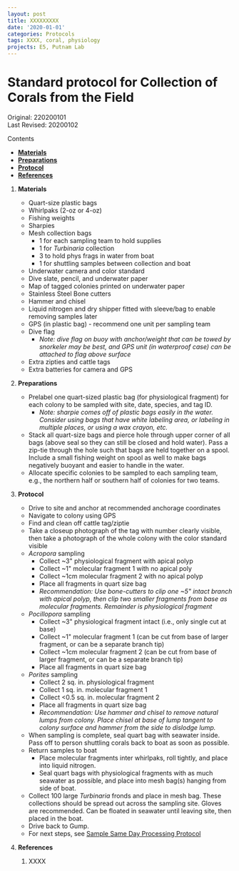 ```yaml
---
layout: post
title: XXXXXXXXX
date: '2020-01-01'
categories: Protocols
tags: XXXX, coral, physiology
projects: E5, Putnam Lab
---
```


# Standard protocol for Collection of Corals from the Field 

Original: 220200101   
Last Revised: 20200102  

Contents  
- [**Materials**](#Materials)  
- [**Preparations**](#Preparations)    
- [**Protocol**](#Protocol)  
- [**References**](#References)  
 
1. <a name="Materials"></a> **Materials**
    - Quart-size plastic bags
    - Whirlpaks (2-oz or 4-oz)
    - Fishing weights
    - Sharpies
    - Mesh collection bags
		- 1 for each sampling team to hold supplies
		- 1 for *Turbinaria* collection
		- 3 to hold phys frags in water from boat
		- 1 for shuttling samples between collection and boat
    - Underwater camera and color standard
    - Dive slate, pencil, and underwater paper
    - Map of tagged colonies printed on underwater paper
    - Stainless Steel Bone cutters
    - Hammer and chisel
    - Liquid nitrogen and dry shipper fitted with sleeve/bag to enable removing samples later
    - GPS (in plastic bag) - recommend one unit per sampling team
    - Dive flag
		- *Note: dive flag on buoy with anchor/weight that can be towed by snorkeler may be best, and GPS unit (in waterproof case) can be attached to flag above surface*
    - Extra zipties and cattle tags
    - Extra batteries for camera and GPS
    
2. <a name="Preparations"></a> **Preparations**
    - Prelabel one quart-sized plastic bag (for physiological fragment) for each colony to be sampled with site, date, species, and tag ID.
	    - *Note: sharpie comes off of plastic bags easily in the water. Consider using bags that have white labeling area, or labeling in multiple places, or using a wax crayon, etc.*
    - Stack all quart-size bags and pierce hole through upper corner of all bags (above seal so they can still be closed and hold water). Pass a zip-tie through the hole such that bags are held together on a spool. Include a small fishing weight on spool as well to make bags negatively buoyant and easier to handle in the water.
    - Allocate specific colonies to be sampled to each sampling team, e.g., the northern half or southern half of colonies for two teams.

    
    
2. <a name="Protocol"></a> **Protocol**
	- Drive to site and anchor at recommended anchorage coordinates
	- Navigate to colony using GPS
	- Find and clean off cattle tag/ziptie
	- Take a closeup photograph of the tag with number clearly visible, then take a photograph of the whole colony with the color standard visible
	- *Acropora* sampling
		- Collect ~3" physiological fragment with apical polyp
		- Collect ~1" molecular fragment 1 with no apical poly
		- Collect ~1cm molecular fragment 2 with no apical polyp
		- Place all fragments in quart size bag
		- *Recommendation: Use bone-cutters to clip one ~5" intact branch with apical polyp, then clip two smaller fragments from base as molecular fragments. Remainder is physiological fragment*
	- *Pocillopora* sampling
		- Collect ~3" physiological fragment intact (i.e., only single cut at base)
		- Collect ~1" molecular fragment 1 (can be cut from base of larger fragment, or can be a separate branch tip)
		- Collect ~1cm molecular fragment 2 (can be cut from base of larger fragment, or can be a separate branch tip)
		- 	Place all fragments in quart size bag
	- *Porites* sampling
		- Collect 2 sq. in. physiological fragment
		- Collect 1 sq. in. molecular fragment 1
		- Collect <0.5 sq. in. molecular fragment 2
		- 	Place all fragments in quart size bag
		- *Recommendation: Use hammer and chisel to remove natural lumps from colony. Place chisel at base of lump tangent to colony surface and hammer from the side to dislodge lump.*
	- When sampling is complete, seal quart bag with seawater inside. Pass off to person shuttling corals back to boat as soon as possible.
	- Return samples to boat
		- Place molecular fragments inter whirlpaks, roll tightly, and place into liquid nitrogen.
		- Seal quart bags with physiological fragments with as much seawater as possible, and place into mesh bag(s) hanging from side of boat.
	- Collect 100 large *Turbinaria* fronds and place in mesh bag. These collections should be spread out across the sampling site. Gloves are recommended. Can be floated in seawater until leaving site, then placed in the boat.
	- Drive back to Gump.
	- For next steps, see [Sample Same Day Processing Protocol](https://github.com/urol-e5/protocols/blob/master/2020-01-01-Sample_Same_Day_Processing_Protocol.md)


4. <a name="References"></a> **References**

    1.  XXXX













	  
   
















	  
   
















